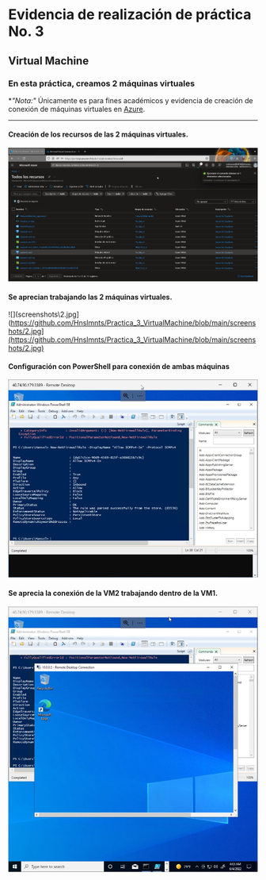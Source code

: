 # Evidencia de realización de práctica No. 3
## Virtual Machine
### En esta práctica, creamos 2 máquinas virtuales
**"*Nota:"**
Únicamente es para fines académicos y evidencia de creación de conexión de máquinas virtuales en [Azure](https://azure.microsoft.com/en-us/).
______________________

#### Creación de los recursos de las 2 máquinas virtuales.

![](https://github.com/Hnslmnts/Practica_3_VirtualMachine/blob/main/screenshots/1.jpg)


#### Se aprecian trabajando las 2 máquinas virtuales.
![](screenshots\2.jpg](https://github.com/Hnslmnts/Practica_3_VirtualMachine/blob/main/screenshots/2.jpg](https://github.com/Hnslmnts/Practica_3_VirtualMachine/blob/main/screenshots/2.jpg)

#### Configuración con PowerShell para conexión de ambas máquinas 
![](https://github.com/Hnslmnts/Practica_3_VirtualMachine/blob/main/screenshots/3.jpg)

#### Se aprecia la conexión de la VM2 trabajando dentro de la VM1. 
![](https://github.com/Hnslmnts/Practica_3_VirtualMachine/blob/main/screenshots/4.jpg)
